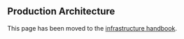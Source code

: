 ## Production Architecture

This page has been moved to the [infrastructure handbook](https://about.gitlab.com/handbook/infrastructure/production-architecture/).
